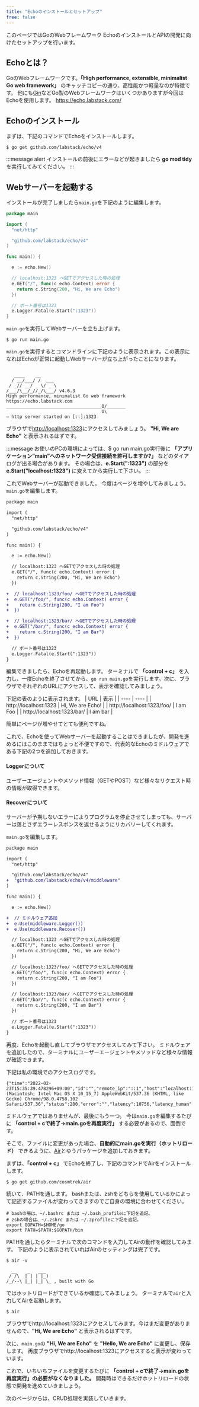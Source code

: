 ```yaml
---
title: "Echoのインストールとセットアップ"
free: false
---
```


このページではGoのWebフレームワーク EchoのインストールとAPIの開発に向けたセットアップを行います。

## Echoとは？
GoのWebフレームワークです。**「High performance, extensible, minimalist Go web framework」** のキャッチコピーの通り、高性能かつ軽量なのが特徴です。
他にも[Gin](https://github.com/gin-gonic/gin)などGo製のWebフレームワークはいくつかありますが今回はEchoを使用します。
https://echo.labstack.com/

## Echoのインストール
まずは、下記のコマンドでEchoをインストールします。
```
$ go get github.com/labstack/echo/v4
```
:::message alert
インストールの前後にエラーなどが起きましたら **go mod tidy** を実行してみてください。
:::

## Webサーバーを起動する
インストールが完了しましたら`main.go`を下記のように編集します。

```go:main.go
package main

import (
  "net/http"

  "github.com/labstack/echo/v4"
)

func main() {

  e := echo.New()

  // localhost:1323 へGETでアクセスした時の処理
  e.GET("/", func(c echo.Context) error {
    return c.String(200, "Hi, We are Echo")
  })

  // ポート番号は1323
  e.Logger.Fatal(e.Start(":1323"))
}
```

`main.go`を実行してWebサーバーを立ち上げます。

```
$ go run main.go
```

`main.go`を実行するとコマンドラインに下記のように表示されます。この表示になればEchoが正常に起動しWebサーバーが立ち上がったことになります。

```

   ____    __
  / __/___/ /  ___
 / _// __/ _ \/ _ \
/___/\__/_//_/\___/ v4.6.3
High performance, minimalist Go web framework
https://echo.labstack.com
____________________________________O/_______
                                    O\
⇨ http server started on [::]:1323
```

ブラウザで[http://localhost:1323](http://localhost:1323)にアクセスしてみましょう。
**"Hi, We are Echo"** と表示されるはずです。

:::message
お使いのPCの環境によっては、$ go run main.go実行後に **「アプリケーション“main”へのネットワーク受信接続を許可しますか?」** などのダイアログが出る場合があります。
その場合は、**e.Start(":1323")** の部分を **e.Start("localhost:1323")** に変えてから実行して下さい。
:::

これでWebサーバーが起動できました。
今度はページを増やしてみましょう。`main.go`を編集します。

```diff go:main.go
package main

import (
  "net/http"

  "github.com/labstack/echo/v4"
)

func main() {

  e := echo.New()

  // localhost:1323 へGETでアクセスした時の処理
  e.GET("/", func(c echo.Context) error {
    return c.String(200, "Hi, We are Echo")
  })

+  // localhost:1323/foo/ へGETでアクセスした時の処理
+  e.GET("/foo/", func(c echo.Context) error {
+    return c.String(200, "I am Foo")
+  })

+  // localhost:1323/bar/ へGETでアクセスした時の処理
+  e.GET("/bar/", func(c echo.Context) error {
+    return c.String(200, "I am Bar")
+  })

  // ポート番号は1323
  e.Logger.Fatal(e.Start(":1323"))
}
```
編集できましたら、Echoを再起動します。
ターミナルで **「control + c」** を入力し、一度Echoを終了させてから、`go run main.go`を実行します。次に、ブラウザでそれぞれのURLにアクセスして、表示を確認してみましょう。

下記の表のように表示されます。
| URL | 表示 |
| ---- | ---- |
| http://localhost:1323 | Hi, We are Echo! |
| http://localhost:1323/foo/ | I am Foo |
| http://localhost:1323/bar/ | I am bar |

簡単にページが増やせてとても便利ですね。

これで、Echoを使ってWebサーバーを起動することはできましたが、開発を進めるにはこのままではちょっと不便ですので、代表的なEchoのミドルウェアである下記の2つを追加しておきます。

#### Loggerについて
ユーザーエージェントやメソッド情報（GETやPOST）など様々なリクエスト時の情報が取得できます。

#### Recoverについて
サーバーが予期しないエラーによりプログラムを停止させてしまっても、サーバーは落とさずエラーレスポンスを返せるようにリカバリーしてくれます。

`main.go`を編集します。
```diff go:main.go
package main

import (
  "net/http"

  "github.com/labstack/echo/v4"
+  "github.com/labstack/echo/v4/middleware"
)

func main() {

  e := echo.New()

+  // ミドルウェア追加
+  e.Use(middleware.Logger())
+  e.Use(middleware.Recover())

  // localhost:1323 へGETでアクセスした時の処理
  e.GET("/", func(c echo.Context) error {
    return c.String(200, "Hi, We are Echo")
  })

  // localhost:1323/foo/ へGETでアクセスした時の処理
  e.GET("/foo/", func(c echo.Context) error {
    return c.String(200, "I am Foo")
  })

  // localhost:1323/bar/ へGETでアクセスした時の処理
  e.GET("/bar/", func(c echo.Context) error {
    return c.String(200, "I am Bar")
  })

  // ポート番号は1323
  e.Logger.Fatal(e.Start(":1323"))
}
```
再度、Echoを起動し直してブラウザでアクセスしてみて下さい。
ミドルウェアを追加したので、ターミナルにユーザーエージェントやメソッドなど様々な情報が確認できます。

下記は私の環境でのアクセスログです。
```
{"time":"2022-02-23T15:35:39.478296+09:00","id":"","remote_ip":"::1","host":"localhost:1323","method":"GET","uri":"/bar/","user_agent":"Mozilla/5.0 (Macintosh; Intel Mac OS X 10_15_7) AppleWebKit/537.36 (KHTML, like Gecko) Chrome/98.0.4758.102 Safari/537.36","status":200,"error":"","latency":10756,"latency_human":"10.756µs","bytes_in":0,"bytes_out":8}
```

ミドルウェアではありませんが、最後にもう一つ。
今は`main.go`を編集するたびに **「control + cで終了→main.goを再度実行」** する必要があるので、面倒です。

そこで、ファイルに変更があった場合、**自動的にmain.goを実行（ホットリロード）** できるように、[Air](https://github.com/cosmtrek/air)とゆうパッケージを追加しておきます。

まずは、**「control + c」** でEchoを終了し、下記のコマンドでAirをインストールします。
```
$ go get github.com/cosmtrek/air
```

続いて、PATHを通します。
bashまたは、zshをどちらを使用しているかによって記述するファイルが変わってきますのでご自身の環境に合わせてください。

```
# bashの場は、~/.bashrc または ~/.bash_profileに下記を追記。
# zshの場合は、~/.zshrc または ~/.zprofileに下記を追記。
export GOPATH=$HOME/go
export PATH=$PATH:$GOPATH/bin
```

PATHを通したらターミナルで次のコマンドを入力してAirの動作を確認してみます。
下記のように表示されていればAirのセッティングは完了です。
```
$ air -v

  __    _   ___
 / /\  | | | |_)
/_/--\ |_| |_| \_ , built with Go

```

ではホットリロードができているか確認してみましょう。
ターミナルで`air`と入力してAirを起動します。
```
$ air
```
ブラウザでhttp://localhost:1323にアクセスしてみます。今はまだ変更がありませんので、**"Hi, We are Echo"** と表示されるはずです。

次に、`main.go`の **"Hi, We are Echo"** を **"Hello, We are Echo"** に変更し、保存します。
再度ブラウザでhttp://localhost:1323にアクセスすると表示が変わっています。

これで、いちいちファイルを変更するたびに **「control + cで終了→main.goを再度実行」の必要がなくなりました。**
開発時はできるだけホットリロードの状態で開発を進めていきましょう。

次のページからは、CRUD処理を実装していきます。

